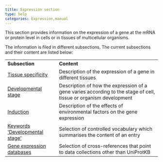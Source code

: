 ```yaml
---
title: Expression section
type: help
categories: Expression,manual
---
```


This section provides information on the expression of a gene at the mRNA or protein level in cells or in tissues of multicellular organisms.

The information is filed in different subsections. The current subsections and their content are listed below:

|                                                                                    |                                                                                                                   |
|:-----------------------------------------------------------------------------------|:------------------------------------------------------------------------------------------------------------------|
| **Subsection**                                                                     | **Content**                                                                                                       |
| [Tissue specificity](https://www.uniprot.org/help/tissue_specificity)              | Description of the expression of a gene in different tissues                                                      |
| [Developmental stage](https://www.uniprot.org/help/developmental_stage)            | Description of how the expression of a gene varies according to the stage of cell, tissue or organism development |
| [Induction](https://www.uniprot.org/help/induction)                                | Description of the effects of environmental factors on the gene expression                                        |
| [Keywords 'Developmental stage'](https://www.uniprot.org/keywords/KW-9996)          | Selection of controlled vocabulary which summarises the content of an entry                                       |
| [Gene expression databases](https://www.uniprot.org/help/cross_references_section) | Selection of cross-references that point to data collections other than UniProtKB                                 |
